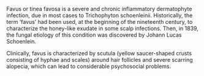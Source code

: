 Favus or tinea favosa is a severe and chronic inflammatory dermatophyte infection, due in most cases to Trichophyton schoenleinii. Historically, the term ‘favus’ had been used, at the beginning of the nineteenth century, to characterize the honey-like exudate in some scalp infections. Then, in 1839, the fungal etiology of this condition was discovered by Johann Lucas Schoenlein.

Clinically, favus is characterized by scutula (yellow saucer-shaped crusts consisting of hyphae and scales) around hair follicles and severe scarring alopecia, which can lead to considerable psychosocial problems.